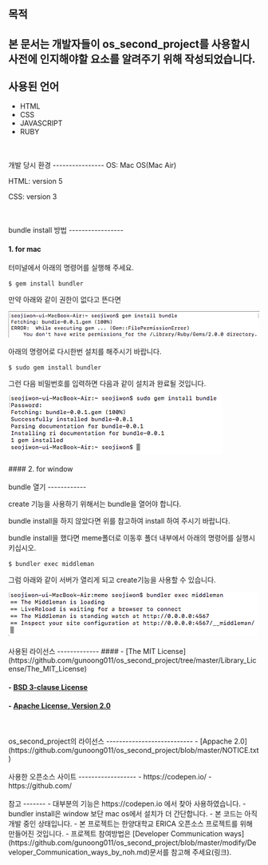목적
-------
 본 문서는 개발자들이 os_second_project를 사용할시 사전에 인지해야할 요소를 알려주기 위해 작성되었습니다.
<br>
<br>
사용된 언어
---------
* HTML
* CSS
* JAVASCRIPT
* RUBY
<br>
<br>
개발 당시 환경
----------------
OS: Mac OS(Mac Air)

HTML: version 5

CSS: version 3

<br>
<br>
bundle install 방법
-----------------

#### 1. for mac
터미널에서 아래의 명령어를 실행해 주세요.

    $ gem install bundler

만약 아래와 같이 권한이 없다고 뜬다면 

<img src = "https://github.com/nickjw0205/for-image-upload/blob/master/%E1%84%89%E1%85%B3%E1%84%8F%E1%85%B3%E1%84%85%E1%85%B5%E1%86%AB%E1%84%89%E1%85%A3%E1%86%BA%202017-11-23%20%E1%84%8B%E1%85%A9%E1%84%92%E1%85%AE%204.26.20.png">

아래의 명령어로 다시한번 설치를 해주시기 바랍니다.

    $ sudo gem install bundler

그런 다음 비밀번호를 입력하면 다음과 같이 설치과 완료될 것입니다.

<img src = "https://github.com/nickjw0205/for-image-upload/blob/master/%E1%84%89%E1%85%B3%E1%84%8F%E1%85%B3%E1%84%85%E1%85%B5%E1%86%AB%E1%84%89%E1%85%A3%E1%86%BA%202017-11-23%20%E1%84%8B%E1%85%A9%E1%84%92%E1%85%AE%204.26.55.png">

<br>
<br>
#### 2. for window

<br>
<br>
bundle 열기
------------

create 기능을 사용하기 위해서는 bundle을 열어야 합니다.

bundle install을 하지 않았다면 위를 참고하여 install 하여 주시기 바랍니다.

bundle install을 했다면 meme폴더로 이동후 폴더 내부에서 아래의 명령어를 실행시키십시오.

    $ bundler exec middleman

그럼 아래와 같이 서버가 열리게 되고 create기능을 사용할 수 있습니다.

<img src = "https://github.com/nickjw0205/for-image-upload/blob/master/%E1%84%89%E1%85%B3%E1%84%8F%E1%85%B3%E1%84%85%E1%85%B5%E1%86%AB%E1%84%89%E1%85%A3%E1%86%BA%202017-11-23%20%E1%84%8B%E1%85%A9%E1%84%92%E1%85%AE%204.23.57.png">

<br>
<br>
사용된 라이선스
-------------
#### - [The MIT License](https://github.com/gunoong011/os_second_project/tree/master/Library_License/The_MIT_License)

#### - [BSD 3-clause License](https://github.com/gunoong011/os_second_project/blob/master/Library_License/3-Clause_BSD_License(BSD-3-Clause)/MemeLicense.md)

#### - [Apache License, Version 2.0](https://github.com/gunoong011/os_second_project/blob/master/Library_License/Apache_License_Version_2.0/SlidesLicense.md)
  
  
<br>
<br>
os_second_project의 라이선스
---------------------------
- [Appache 2.0](https://github.com/gunoong011/os_second_project/blob/master/NOTICE.txt)

<br>
<br>
사용한 오픈소스 사이트
------------------
- https://codepen.io/
- https://github.com/

<br>
<br>
참고
-------
- 대부분의 기능은 https://codepen.io 에서 찾아 사용하였습니다.
- bundler install은 window 보단 mac os에서 설치가 더 간단합니다.
- 본 코드는 아직 개발 중인 상태입니다.
- 본 프로젝트는 한양대학교 ERICA 오픈소스 프로젝트를 위해 만들어진 것입니다.
- 프로젝트 참여방법은 [Developer Communication ways](https://github.com/gunoong011/os_second_project/blob/master/modify/Developer_Communication_ways_by_noh.md)문서를 참고해 주세요(링크).
